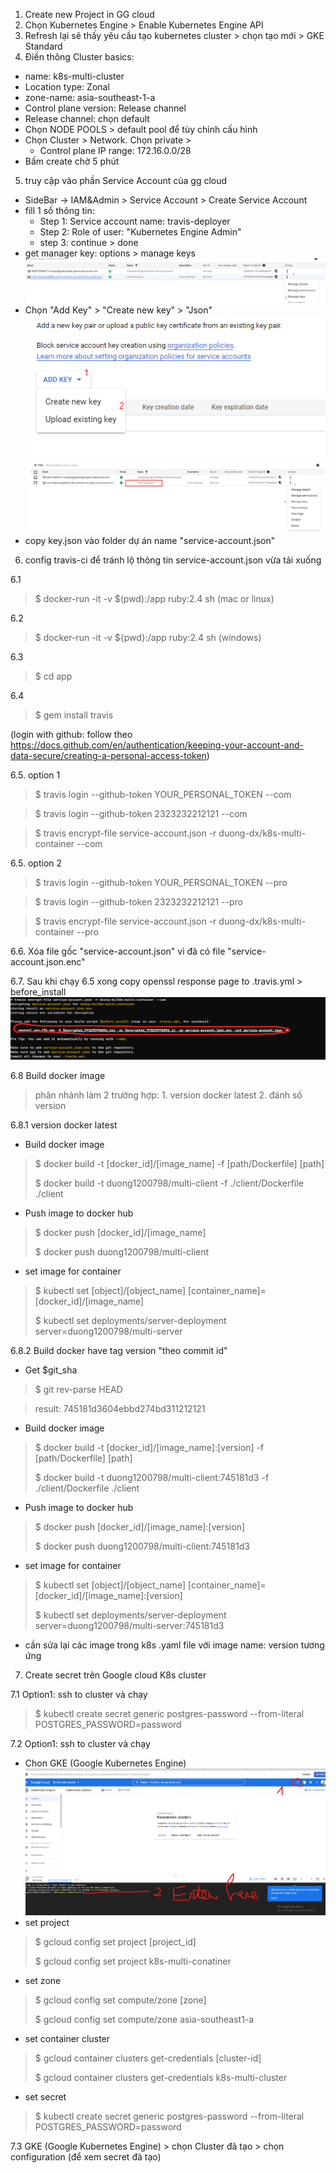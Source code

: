 1. Create new Project in GG cloud
2. Chọn Kubernetes Engine > Enable Kubernetes Engine API
3. Refresh lại sẽ thấy yêu cầu tạo kubernetes cluster > chọn tạo mới > GKE Standard
4. Điền thông Cluster basics:
- name: k8s-multi-cluster
- Location type: Zonal
- zone-name: asia-southeast-1-a
- Control plane version: Release channel
- Release channel: chọn default
- Chọn NODE POOLS > default pool để tùy chỉnh cấu hình
- Chọn Cluster > Network. Chọn private > 
    + Control plane IP range: 172.16.0.0/28
- Bấm create chờ 5 phút
5. truy cập vào phần Service Account của gg cloud
- SideBar -> IAM&Admin > Service Account > Create Service Account
- fill 1 số thông tin:
    + Step 1: Service account name: travis-deployer
    + Step 2: Role of user: "Kubernetes Engine Admin"
    + step 3: continue > done
- get manager key: options > manage keys
![img_2.png](img_2.png)
- Chọn "Add Key" > "Create new key" > "Json"
![images-rm/img_1.png](img_1.png)
![img.png](img.png)
- copy key.json vào folder dự án name "service-account.json"
6. config travis-ci để tránh lộ thông tin service-account.json vừa tải xuống

6.1
> $ docker-run -it -v $(pwd):/app ruby:2.4 sh (mac or linux)

6.2
> $ docker-run -it -v ${pwd}:/app ruby:2.4 sh (windows)

6.3
> $ cd app

6.4
> $ gem install travis

(login with github: follow theo https://docs.github.com/en/authentication/keeping-your-account-and-data-secure/creating-a-personal-access-token)

6.5. option 1

> $ travis login  --github-token YOUR_PERSONAL_TOKEN --com

> $ travis login  --github-token 2323232212121 --com

> $ travis encrypt-file service-account.json -r duong-dx/k8s-multi-container --com

6.5. option 2

> $ travis login  --github-token YOUR_PERSONAL_TOKEN --pro

> $ travis login  --github-token 2323232212121 --pro

> $ travis encrypt-file service-account.json -r duong-dx/k8s-multi-container --pro

6.6. Xóa file gốc "service-account.json" vì đã có file "service-account.json.enc"

6.7. Sau khi chạy 6.5 xong copy openssl response page to .travis.yml > before_install
![img_3.png](img_3.png)

6.8 Build docker image
> phân nhánh làm 2 trường hợp: 1. version docker latest 2. đánh số version

6.8.1 version docker latest
- Build docker image

> $ docker build -t [docker_id]/[image_name] -f [path/Dockerfile] [path]
> 
> $ docker build -t duong1200798/multi-client -f ./client/Dockerfile ./client

- Push image to docker hub
> $ docker push [docker_id]/[image_name]
> 
> $ docker push duong1200798/multi-client

- set image for container
> $ kubectl set [object]/[object_name] [container_name]=[docker_id]/[image_name]
> 
> $ kubectl set deployments/server-deployment server=duong1200798/multi-server

6.8.2 Build docker have tag version "theo commit id"
- Get $git_sha

> $ git rev-parse HEAD

> result: 745181d3604ebbd274bd311212121

- Build docker image

> $ docker build -t [docker_id]/[image_name]:[version] -f [path/Dockerfile] [path]
>
> $ docker build -t duong1200798/multi-client:745181d3 -f ./client/Dockerfile ./client

- Push image to docker hub
> $ docker push [docker_id]/[image_name]:[version]
>
> $ docker push duong1200798/multi-client:745181d3

- set image for container
> $ kubectl set [object]/[object_name] [container_name]=[docker_id]/[image_name]:[version]
>
> $ kubectl set deployments/server-deployment server=duong1200798/multi-server:745181d3

- cần sửa lại các image  trong k8s .yaml file với image name: version tương ứng

7. Create secret trên Google cloud K8s cluster

7.1 Option1: ssh to cluster và chạy 

> $ kubectl create secret generic postgres-password --from-literal POSTGRES_PASSWORD=password

7.2 Option1: ssh to cluster và chạy
- Chon GKE (Google Kubernetes Engine)
![img_4.png](img_4.png)
- set project
> $ gcloud config set project [project_id]
> 
> $ gcloud config set project k8s-multi-conatiner

- set zone
> $ gcloud config set compute/zone [zone]
>
> $ gcloud config set compute/zone asia-southeast1-a

- set container cluster
> $ gcloud container clusters get-credentials [cluster-id]
>
> $ gcloud container clusters get-credentials k8s-multi-cluster

- set secret
> $ kubectl create secret generic postgres-password --from-literal POSTGRES_PASSWORD=password

7.3 GKE (Google Kubernetes Engine) > chọn Cluster đã tạo > chọn configuration (để xem secret đã tạo)